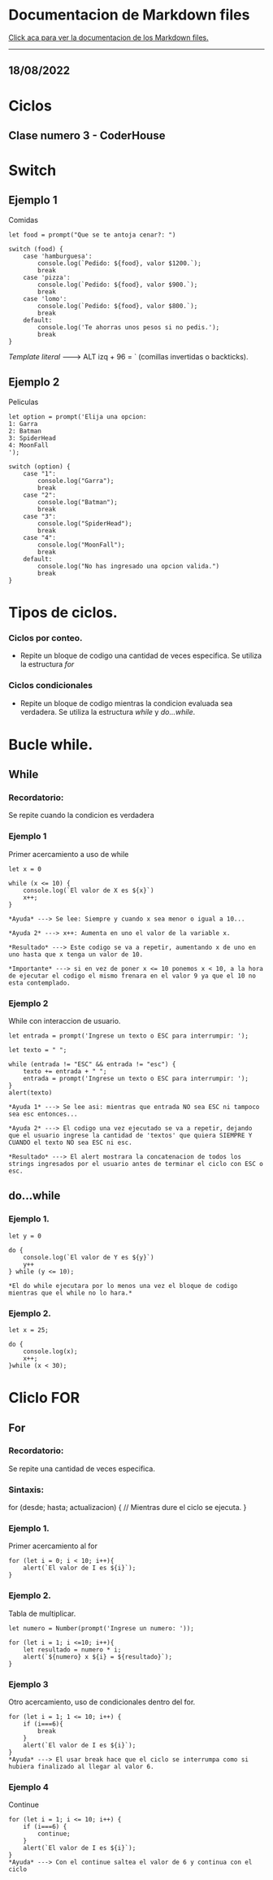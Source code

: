 # Documentacion de Markdown files
[Click aca para ver la documentacion de los Markdown files.](https://docs.github.com/es/get-started/writing-on-github/getting-started-with-writing-and-formatting-on-github/basic-writing-and-formatting-syntax)

------------------
18/08/2022
------------------


# Ciclos 
## Clase numero 3 - CoderHouse

# Switch

## Ejemplo 1
Comidas
```
let food = prompt("Que se te antoja cenar?: ")

switch (food) {
    case 'hamburguesa':
        console.log(`Pedido: ${food}, valor $1200.`);
        break
    case 'pizza':
        console.log(`Pedido: ${food}, valor $900.`);
        break
    case 'lomo':
        console.log(`Pedido: ${food}, valor $800.`);
        break
    default:
        console.log('Te ahorras unos pesos si no pedis.');
        break
}
```
*Template literal* ---> ALT izq + 96 = ` (comillas invertidas o backticks).

## Ejemplo 2
Peliculas
```
let option = prompt('Elija una opcion:
1: Garra
2: Batman
3: SpiderHead
4: MoonFall
');

switch (option) {
    case "1":
        console.log("Garra");
        break
    case "2":
        console.log("Batman");
        break
    case "3":
        console.log("SpiderHead");
        break
    case "4":
        console.log("MoonFall");
        break
    default:
        console.log("No has ingresado una opcion valida.")
        break
}
```

# Tipos de ciclos.
### Ciclos por conteo.
- Repite un bloque de codigo una cantidad de veces especifica. Se utiliza la estructura *for*
### Ciclos condicionales
- Repite un bloque de codigo mientras la condicion evaluada sea verdadera. Se utiliza la estructura *while* y *do...while*.


# Bucle while.
## While
### Recordatorio:
Se repite cuando la condicion es verdadera

### Ejemplo 1
Primer acercamiento a uso de while
```
let x = 0

while (x <= 10) { 
    console.log(`El valor de X es ${x}`)
    x++;
}

*Ayuda* ---> Se lee: Siempre y cuando x sea menor o igual a 10...

*Ayuda 2* ---> x++: Aumenta en uno el valor de la variable x. 

*Resultado* ---> Este codigo se va a repetir, aumentando x de uno en uno hasta que x tenga un valor de 10.

*Importante* ---> si en vez de poner x <= 10 ponemos x < 10, a la hora de ejecutar el codigo el mismo frenara en el valor 9 ya que el 10 no esta contemplado.
```

### Ejemplo 2
While con interaccion de usuario.
```
let entrada = prompt('Ingrese un texto o ESC para interrumpir: ');

let texto = " ";

while (entrada != "ESC" && entrada != "esc") {
    texto += entrada + " ";
    entrada = prompt('Ingrese un texto o ESC para interrumpir: ');
}
alert(texto)

*Ayuda 1* ---> Se lee asi: mientras que entrada NO sea ESC ni tampoco sea esc entonces...

*Ayuda 2* ---> El codigo una vez ejecutado se va a repetir, dejando que el usuario ingrese la cantidad de 'textos' que quiera SIEMPRE Y CUANDO el texto NO sea ESC ni esc.

*Resultado* ---> El alert mostrara la concatenacion de todos los strings ingresados por el usuario antes de terminar el ciclo con ESC o esc.
```

## do...while
### Ejemplo 1.
```
let y = 0

do {
    console.log(`El valor de Y es ${y}`)
    y++
} while (y <= 10);

*El do while ejecutara por lo menos una vez el bloque de codigo mientras que el while no lo hara.*
```

### Ejemplo 2.

```
let x = 25;

do {
    console.log(x);
    x++;
}while (x < 30);
```

# Cliclo FOR
## For
### Recordatorio: 
Se repite una cantidad de veces especifica.

### Sintaxis:
for (desde; hasta; actualizacion) {
    // Mientras dure el ciclo se ejecuta.
}

### Ejemplo 1.
Primer acercamiento al for
```
for (let i = 0; i < 10; i++){
    alert(`El valor de I es ${i}`);
}
```

### Ejemplo 2.
Tabla de multiplicar.
```
let numero = Number(prompt('Ingrese un numero: '));

for (let i = 1; i <=10; i++){
    let resultado = numero * i;
    alert(`${numero} x ${i} = ${resultado}`);
}
```

### Ejemplo 3
Otro acercamiento, uso de condicionales dentro del for.
```
for (let i = 1; 1 <= 10; i++) {
    if (i===6){
        break
    }
    alert(`El valor de I es ${i}`);
}
*Ayuda* ---> El usar break hace que el ciclo se interrumpa como si hubiera finalizado al llegar al valor 6.
``` 


### Ejemplo 4
Continue
```
for (let i = 1; i <= 10; i++) {
    if (i===6) {
        continue;
    }
    alert(`El valor de I es ${i}`);
}
*Ayuda* ---> Con el continue saltea el valor de 6 y continua con el ciclo
```